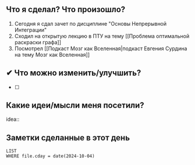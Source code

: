 ## Что я сделал? Что произошло?

1. Сегодня я сдал зачет по дисциплине "Основы Непрерывной Интеграции"
2. Сходил на открытую лекцию в ПТУ на тему [[Проблема оптимальной раскраски графа]]
3. Посмотрел [[Подкаст Мозг как Вселенная|подкаст Евгения Сурдина на тему Мозг как Вселенная]]

## ✔ Что можно изменить/улучшить?

- [ ]

## Какие идеи/мысли меня посетили?

idea::

## Заметки сделанные в этот день
```dataview
LIST
WHERE file.cday = date(2024-10-04)
```